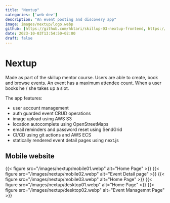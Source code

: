 ```yaml
---
title: "Nextup"
categories: ['web-dev']
description: "An event posting and discovery app"
image: images/nextup/logo.webp
github: [https://github.com/hktari/skillup-03-nextup-frontend, https://github.com/hktari/skillup-03-nextup-backend]
date: 2023-10-03T13:54:50+02:00
draft: false
---
```


# Nextup
Made as part of the skillup mentor course. Users are able to create, book and browse events. An event has a maximum attendee count. 
When a user books he / she takes up a slot.

The app features:
- user account management
- auth guarded event CRUD operations
- image upload using AWS S3
- location autocomplete using OpenStreetMaps
- email reminders and password reset using SendGrid
- CI/CD using git actions and AWS ECS
- statically rendered event detail pages using next.js

## Mobile website

{{< figure src="/images/nextup/mobile01.webp" alt="Home Page" >}}
{{< figure src="/images/nextup/mobile02.webp" alt="Event Detail page" >}}
{{< figure src="/images/nextup/mobile03.webp" alt="Home Page" >}}
{{< figure src="/images/nextup/desktop01.webp" alt="Home Page" >}}
{{< figure src="/images/nextup/desktop02.webp" alt="Event Managemnt Page" >}}


